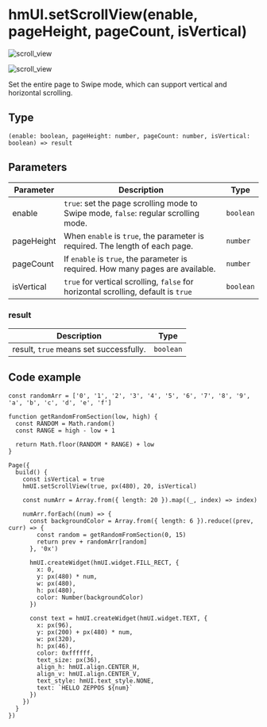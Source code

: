 
# hmUI.setScrollView(enable, pageHeight, pageCount, isVertical)

![scroll_view](/assets/images/scroll_view-0c26aa8ddfc83ddde51eaf9865d34437.gif)

![scroll_view](/assets/images/scroll_view_horizon-1d1d3fd92325a174298724ed0b37269b.gif)

Set the entire page to Swipe mode, which can support vertical and horizontal scrolling.

## Type[​](/docs/1.0/reference/device-app-api/hmUI/setScrollView/#type "Direct link to Type")

```
(enable: boolean, pageHeight: number, pageCount: number, isVertical: boolean) => result  

```
## Parameters[​](/docs/1.0/reference/device-app-api/hmUI/setScrollView/#parameters "Direct link to Parameters")

| Parameter | Description | Type |
| --- | --- | --- |
| enable | `true`: set the page scrolling mode to Swipe mode, `false`: regular scrolling mode. | `boolean` |
| pageHeight | When `enable` is `true`, the parameter is required. The length of each page. | `number` |
| pageCount | If `enable` is `true`, the parameter is required. How many pages are available. | `number` |
| isVertical | `true` for vertical scrolling, `false` for horizontal scrolling, default is `true` | `boolean` |

### result[​](/docs/1.0/reference/device-app-api/hmUI/setScrollView/#result "Direct link to result")

| Description | Type |
| --- | --- |
| result, `true` means set successfully. | `boolean` |

## Code example[​](/docs/1.0/reference/device-app-api/hmUI/setScrollView/#code-example "Direct link to Code example")

```
const randomArr = ['0', '1', '2', '3', '4', '5', '6', '7', '8', '9', 'a', 'b', 'c', 'd', 'e', 'f']  
  
function getRandomFromSection(low, high) {  
  const RANDOM = Math.random()  
  const RANGE = high - low + 1  
  
  return Math.floor(RANDOM * RANGE) + low  
}  
  
Page({  
  build() {  
    const isVertical = true  
    hmUI.setScrollView(true, px(480), 20, isVertical)  
  
    const numArr = Array.from({ length: 20 }).map((_, index) => index)  
  
    numArr.forEach((num) => {  
      const backgroundColor = Array.from({ length: 6 }).reduce((prev, curr) => {  
        const random = getRandomFromSection(0, 15)  
        return prev + randomArr[random]  
      }, '0x')  
  
      hmUI.createWidget(hmUI.widget.FILL_RECT, {  
        x: 0,  
        y: px(480) * num,  
        w: px(480),  
        h: px(480),  
        color: Number(backgroundColor)  
      })  
  
      const text = hmUI.createWidget(hmUI.widget.TEXT, {  
        x: px(96),  
        y: px(200) + px(480) * num,  
        w: px(320),  
        h: px(46),  
        color: 0xffffff,  
        text_size: px(36),  
        align_h: hmUI.align.CENTER_H,  
        align_v: hmUI.align.CENTER_V,  
        text_style: hmUI.text_style.NONE,  
        text: `HELLO ZEPPOS ${num}`  
      })  
    })  
  }  
})  

```
